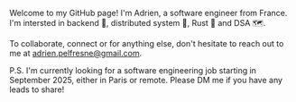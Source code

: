 Welcome to my GitHub page!
I'm Adrien, a software engineer from France.
I'm intersted in backend 🚪, distributed system 🚀, Rust 🦀 and DSA 🗺️.

To collaborate, connect or for anything else, don't hesitate to reach out to me at adrien.pelfresne@gmail.com.

P.S. I'm currently looking for a software engineering job starting in September 2025, either in Paris or remote. Please DM me if you have any leads to share!
